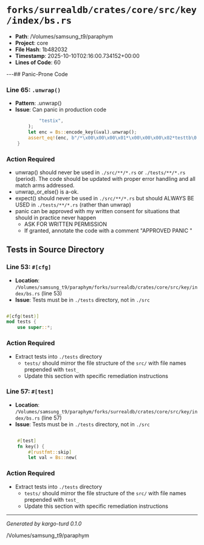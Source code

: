 # `forks/surrealdb/crates/core/src/key/index/bs.rs`

- **Path**: /Volumes/samsung_t9/paraphym
- **Project**: core
- **File Hash**: 1b482032  
- **Timestamp**: 2025-10-10T02:16:00.734152+00:00  
- **Lines of Code**: 60

---## Panic-Prone Code


### Line 65: `.unwrap()`

- **Pattern**: .unwrap()
- **Issue**: Can panic in production code

```rust
			"testix",
		);
		let enc = Bs::encode_key(&val).unwrap();
		assert_eq!(enc, b"/*\x00\x00\x00\x01*\x00\x00\x00\x02*testtb\0!bstestix\0");
	}
```

### Action Required

- unwrap() should never be used in `./src/**/*.rs` or `./tests/**/*.rs` (period). The code should be updated with proper error handling and all match arms addressed.
- unwrap_or_else() is a-ok. 
- expect() should never be used in `./src/**/*.rs` but should ALWAYS BE USED in `./tests/**/*.rs` (rather than unwrap)
- panic can be approved with my written consent for situations that should in practice never happen  
  - ASK FOR WRITTEN PERMISSION
  - If granted, annotate the code with a comment "APPROVED PANIC "

## Tests in Source Directory


### Line 53: `#[cfg]`

- **Location**: `/Volumes/samsung_t9/paraphym/forks/surrealdb/crates/core/src/key/index/bs.rs` (line 53)
- **Issue**: Tests must be in `./tests` directory, not in `./src`

```rust

#[cfg(test)]
mod tests {
	use super::*;

```

### Action Required

- Extract tests into `./tests` directory
  - `tests/` should mirror the file structure of the `src/` with file names prepended with `test_`
  - Update this section with specific remediation instructions
  


### Line 57: `#[test]`

- **Location**: `/Volumes/samsung_t9/paraphym/forks/surrealdb/crates/core/src/key/index/bs.rs` (line 57)
- **Issue**: Tests must be in `./tests` directory, not in `./src`

```rust

	#[test]
	fn key() {
		#[rustfmt::skip]
		let val = Bs::new(
```

### Action Required

- Extract tests into `./tests` directory
  - `tests/` should mirror the file structure of the `src/` with file names prepended with `test_`
  - Update this section with specific remediation instructions
  

---

*Generated by kargo-turd 0.1.0*

/Volumes/samsung_t9/paraphym